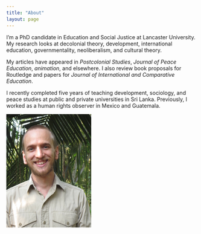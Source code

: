 ```yaml
---
title: "About"
layout: page
---
```


I’m a PhD candidate in Education and Social Justice at Lancaster University. My research looks at decolonial theory, development, international education, governmentality, neoliberalism, and cultural theory. 

My articles have appeared in _Postcolonial Studies_, _Journal of Peace Education_, _animation_, and elsewhere. I also review book proposals for Routledge and papers for _Journal of International and Comparative Education_.

I recently completed five years of teaching development, sociology, and peace studies at public and private universities in Sri Lanka. Previously, I worked as a human rights observer in Mexico and Guatemala.


![DavidGolding.jpg](/assets/DavidGolding.JPG)
